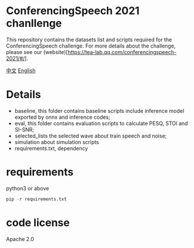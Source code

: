 
#  ConferencingSpeech 2021 chanllenge

This repository contains the datasets list and scripts required for the ConferencingSpeech challenge. For more details about the challenge, please see our (website)[https://tea-lab.qq.com/conferencingspeech-2021/#/]. 

[中文]('./simulation/ReadMe_cn.md')  [English]('./simulation/ReadMe_en.md')

# Details
- baseline, this folder contains baseline scripts include inference model exported by onnx and inference codes;
- eval, this folder contains evaluation scripts to calculate PESQ, STOI and SI-SNR;
- selected_lists the selected wave about train speech and noise;
- simulation about simulation scripts
- requirements.txt, dependency

# requirements
python3 or above

```python 
pip -r requirements.txt
```

# code license 
Apache 2.0
